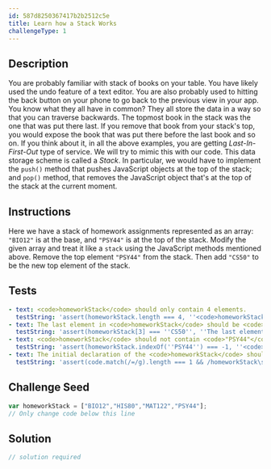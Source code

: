 ```yaml
---
id: 587d8250367417b2b2512c5e
title: Learn how a Stack Works
challengeType: 1
---
```


## Description
<section id='description'>
You are probably familiar with stack of books on your table. You have likely used the undo feature of a text editor. You are also probably used to hitting the back button on your phone to go back to the previous view in your app.
You know what they all have in common? They all store the data in a way so that you can traverse backwards.
The topmost book in the stack was the one that was put there last. If you remove that book from your stack's top, you would expose the book that was put there before the last book and so on.
If you think about it, in all the above examples, you are getting <dfn>Last-In-First-Out</dfn> type of service. We will try to mimic this with our code.
This data storage scheme is called a <dfn>Stack</dfn>. In particular, we would have to implement the <code>push()</code> method that pushes JavaScript objects at the top of the stack; and <code>pop()</code> method, that removes the JavaScript object that's at the top of the stack at the current moment.
</section>

## Instructions
<section id='instructions'>
Here we have a stack of homework assignments represented as an array: <code>"BIO12"</code> is at the base, and <code>"PSY44"</code> is at the top of the stack.
Modify the given array and treat it like a <code>stack</code> using the JavaScript methods mentioned above. Remove the top element <code>"PSY44"</code> from the stack. Then add <code>"CS50"</code> to be the new top element of the stack.
</section>

## Tests
<section id='tests'>

```yml
- text: <code>homeworkStack</code> should only contain 4 elements.
  testString: 'assert(homeworkStack.length === 4, ''<code>homeworkStack</code> should only contain 4 elements.'');'
- text: The last element in <code>homeworkStack</code> should be <code>"CS50"</code>.
  testString: 'assert(homeworkStack[3] === ''CS50'', ''The last element in <code>homeworkStack</code> should be <code>"CS50"</code>.'');'
- text: <code>homeworkStack</code> should not contain <code>"PSY44"</code>.
  testString: 'assert(homeworkStack.indexOf(''PSY44'') === -1, ''<code>homeworkStack</code> should not contain <code>"PSY44"</code>.'');'
- text: The initial declaration of the <code>homeworkStack</code> should not be changed.
  testString: 'assert(code.match(/=/g).length === 1 && /homeworkStack\s*=\s*\["BIO12"\s*,\s*"HIS80"\s*,\s*"MAT122"\s*,\s*"PSY44"\]/.test(code), ''The initial declaration of the <code>homeworkStack</code> should not be changed.'');'

```

</section>

## Challenge Seed
<section id='challengeSeed'>

<div id='js-seed'>

```js
var homeworkStack = ["BIO12","HIS80","MAT122","PSY44"];
// Only change code below this line

```

</div>



</section>

## Solution
<section id='solution'>

```js
// solution required
```
</section>
